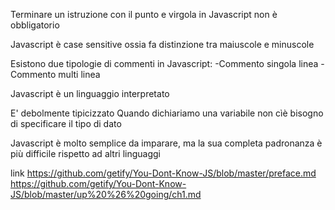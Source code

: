 Terminare un istruzione con il punto e virgola in Javascript non è obbligatorio

Javascript è case sensitive ossia fa distinzione tra maiuscole e minuscole

Esistono due tipologie di commenti in Javascript: 
-Commento singola linea
-Commento multi linea

Javascript è un linguaggio interpretato

E' debolmente tipicizzato
Quando dichiariamo una variabile non cìè bisogno di specificare il tipo di dato

Javascript è molto semplice da imparare, ma la sua completa padronanza è più difficile rispetto ad altri linguaggi




link
https://github.com/getify/You-Dont-Know-JS/blob/master/preface.md
https://github.com/getify/You-Dont-Know-JS/blob/master/up%20%26%20going/ch1.md